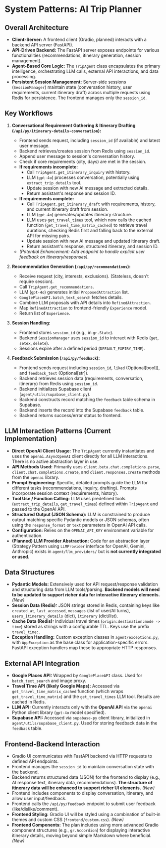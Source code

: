 # System Patterns: AI Trip Planner

## Overall Architecture

*   **Client-Server:** A frontend client (Gradio, planned) interacts with a backend API server (FastAPI).
*   **API-Driven Backend:** The FastAPI server exposes endpoints for various functionalities (recommendations, itinerary generation, session management).
*   **Agent-Based Core Logic:** The `TripAgent` class encapsulates the primary intelligence, orchestrating LLM calls, external API interactions, and data processing.
*   **Persistent Session Management:** Server-side sessions (`SessionManager`) maintain state (conversation history, user requirements, current itinerary draft) across multiple requests using Redis for persistence. The frontend manages only the `session_id`.

## Key Workflows

1.  **Conversational Requirement Gathering & Itinerary Drafting (`/api/py/itinerary-details-conversation`):**
    *   Frontend sends request, including `session_id` (if available) and latest user message.
    *   Backend retrieves/creates session from Redis using `session_id`.
    *   Append user message to session's conversation history.
    *   Check if core requirements (city, days) are met in the session.
    *   **If requirements incomplete:**
        *   Call `TripAgent.get_itinerary_inquiry` with history.
        *   LLM (`gpt-4o`) processes conversation, potentially using `extract_trip_details` tool.
        *   Update session with new AI message and extracted details.
        *   Return assistant's response and session ID.
    *   **If requirements complete:**
        *   Call `TripAgent.get_itinerary_draft` with requirements, history, and current itinerary draft from session.
        *   LLM (`gpt-4o`) generates/updates itinerary structure.
        *   LLM uses `get_travel_times` tool, which now calls the cached function (`get_travel_time_matrix_cached`) to retrieve travel durations, checking Redis first and falling back to the external API for missing pairs.
        *   Update session with new AI message and updated itinerary draft.
        *   Return assistant's response, structured itinerary, and session ID.
    *   *(Potential Enhancement: Add endpoint to handle explicit user feedback on itinerary/responses).*

2.  **Recommendation Generation (`/api/py/recommendations`):**
    *   Receive request (city, interests, exclusions). (Stateless, doesn't require session).
    *   Call `TripAgent.get_recommendations`.
    *   LLM (`gpt-4o`) generates initial `ProposedAttraction` list.
    *   `GooglePlaceAPI.batch_text_search` fetches details.
    *   Combine LLM proposals with API details into `RefinedAttraction`.
    *   Map `RefinedAttraction` to frontend-friendly `Experience` model.
    *   Return list of `Experience`.

3.  **Session Handling:**
    *   Frontend stores `session_id` (e.g., in `gr.State`).
    *   Backend `SessionManager` uses `session_id` to interact with Redis (`get`, `setex`, `delete`).
    *   Sessions expire after a defined period (`DEFAULT_EXPIRY_TIME`).

4.  **Feedback Submission (`/api/py/feedback`):**
    *   Frontend sends request including `session_id`, `liked` (Optional[bool]), and `feedback_text` (Optional[str]).
    *   Backend retrieves session data (requirements, conversation, itinerary) from Redis using `session_id`.
    *   Backend initializes Supabase client (`agent/utils/supabase_client.py`).
    *   Backend constructs record matching the `feedback` table schema in Supabase.
    *   Backend inserts the record into the Supabase `feedback` table.
    *   Backend returns success/error status to frontend.

## LLM Interaction Patterns (Current Implementation)

*   **Direct OpenAI Client Usage:** The `TripAgent` currently instantiates and uses the `openai.AsyncOpenAI` client directly for all LLM interactions. There is no active abstraction layer in use.
*   **API Methods Used:** Primarily uses `client.beta.chat.completions.parse`, `client.chat.completions.create`, and `client.responses.create` methods from the `openai` library.
*   **Prompt Engineering:** Specific, detailed prompts guide the LLM for different tasks (recommendations, inquiry, drafting). Prompts incorporate session context (requirements, history).
*   **Tool Use / Function Calling:** LLM uses predefined tools (`extract_trip_details`, `get_travel_times`) defined within `TripAgent` and passed to the OpenAI API.
*   **Structured Output (JSON Schema):** LLM is constrained to produce output matching specific Pydantic models or JSON schemas, often using the `response_format` or `text` parameters in OpenAI API calls.
*   **Configuration:** Relies on the `OPENAI_API_KEY` environment variable for authentication.
*   **(Planned) LLM Provider Abstraction:** Code for an abstraction layer (Strategy Pattern using `LLMProvider` interface for OpenAI, Gemini, Anthropic) exists in `agent/llm_providers/` but is **not currently integrated or used**.

## Data Structures

*   **Pydantic Models:** Extensively used for API request/response validation and structuring data from LLM tools/parsing. **Backend models will need to be updated to support richer data for interactive itinerary elements.** *(New)*
*   **Session Data (Redis):** JSON strings stored in Redis, containing keys like `created_at`, `last_accessed`, `messages` (list of user/AI turns), `users_itinerary_details` (dict), `itinerary` (dict/list).
*   **Cache Data (Redis):** Individual travel times (`origin:destination:mode -> time`) stored as strings with a configurable TTL. Keys use the prefix `travel_time:`.
*   **Exception Handling:** Custom exception classes in `agent/exceptions.py`, with `AppException` as the base class for application-specific errors. FastAPI exception handlers map these to appropriate HTTP responses.

## External API Integration

*   **Google Places API:** Wrapped by `GooglePlaceAPI` class. Used for `batch_text_search` and image proxy.
*   **Travel Time API (likely Google Maps):** Accessed via `get_travel_time_matrix_cached` function (which wraps `get_travel_time_matrix`) and the `get_travel_times` LLM tool. Results are cached in Redis.
*   **LLM API:** Currently interacts only with the **OpenAI API** via the `openai` Python client library (`gpt-4o` model specified).
*   **Supabase API:** Accessed via `supabase-py` client library, initialized in `agent/utils/supabase_client.py`. Used for storing feedback data in the `feedback` table.

## Frontend-Backend Interaction

*   Gradio UI communicates with FastAPI backend via HTTP requests to defined API endpoints.
*   Frontend manages the `session_id` to maintain conversation state with the backend.
*   Backend returns structured data (JSON) for the frontend to display (e.g., AI response text, itinerary data, recommendations). **The structure of itinerary data will be enhanced to support richer UI elements.** *(New)*
*   Frontend includes components to display conversation, itinerary, and allow user input/feedback.
*   Frontend calls the `/api/py/feedback` endpoint to submit user feedback (like/dislike/comment).
*   **Frontend Styling:** Gradio UI will be styled using a combination of built-in themes and custom CSS (`frontend/custom.css`). *(New)*
*   **Frontend Components:** The plan includes using more advanced Gradio component structures (e.g., `gr.Accordion`) for displaying interactive itinerary details, moving beyond simple Markdown where beneficial. *(New)*
